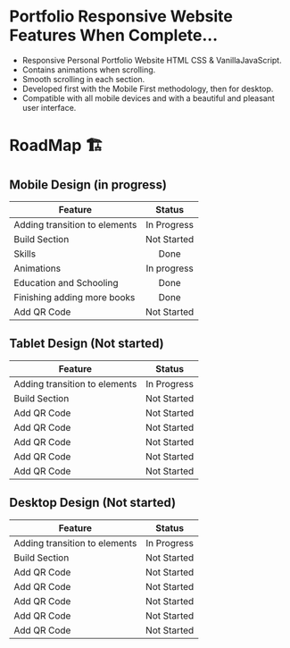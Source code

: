 

# Portfolio Responsive Website Features When Complete...
- Responsive Personal Portfolio Website HTML CSS & VanillaJavaScript.
- Contains animations when scrolling.
- Smooth scrolling in each section.
- Developed first with the Mobile First methodology, then for desktop.
- Compatible with all mobile devices and with a beautiful and pleasant user interface.


# RoadMap 🏗️

## Mobile Design (in progress)
|   Feature     | Status          
| ------------- |:-------------:|
| Adding transition to elements     | In Progress | 
| Build Section      | Not Started      |
| Skills  | Done     |
| Animations | In progress      |
| Education and Schooling | Done      |
| Finishing adding more books  | Done      |
| Add QR Code | Not Started      |

## Tablet Design (Not started)
|   Feature     | Status          
| ------------- |:-------------:|
| Adding transition to elements     | In Progress | 
| Build Section      | Not Started      |
| Add QR Code | Not Started      |
| Add QR Code | Not Started      |
| Add QR Code | Not Started      |
| Add QR Code | Not Started      |
| Add QR Code | Not Started      |

## Desktop Design (Not started)
|   Feature     | Status          
| ------------- |:-------------:|
| Adding transition to elements     | In Progress | 
| Build Section      | Not Started      |
| Add QR Code | Not Started      |
| Add QR Code | Not Started      |
| Add QR Code | Not Started      |
| Add QR Code | Not Started      |
| Add QR Code | Not Started      |

